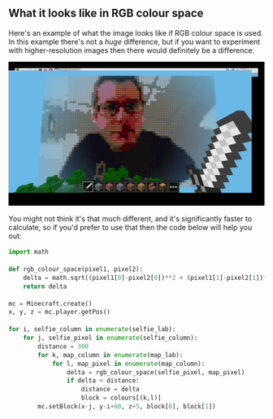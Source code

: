 ## What it looks like in RGB colour space

Here's an example of what the image looks like if RGB colour space is used. In this example there's not a *huge* difference, but if you want to experiment with higher-resolution images then there would definitely be a difference:

![image](images/rgb_colour_space.png)

You might not think it's that much different, and it's significantly faster to calculate, so if you'd prefer to use that then the code below will help you out:

``` python
import math

def rgb_colour_space(pixel1, pixel2):
	delta = math.sqrt((pixel1[0]-pixel2[0])**2 + (pixel1[1]-pixel2[1])**2 + (pixel1[2]-pixel2[2])**2)
	return delta

mc = Minecraft.create()
x, y, z = mc.player.getPos()

for i, selfie_column in enumerate(selfie_lab):
	for j, selfie_pixel in enumerate(selfie_column):
		distance = 300
		for k, map_column in enumerate(map_lab):
			for l, map_pixel in enumerate(map_column):
				delta = rgb_colour_space(selfie_pixel, map_pixel)
				if delta < distance:
					distance = delta
					block = colours[(k,l)]
		mc.setBlock(x-j, y-i+60, z+5, block[0], block[1])
```

